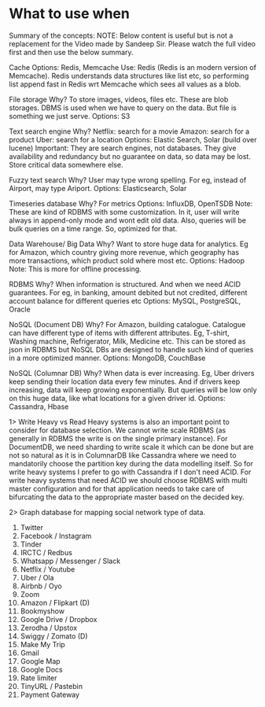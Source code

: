 # What to use when

Summary of the concepts: 
NOTE: Below content is useful but is not a replacement for the Video made by Sandeep Sir. Please watch the full video first and then use the below summary.

Cache
Options: Redis, Memcache
Use: Redis (Redis is an modern version of Memcache). Redis understands data structures like list etc, so performing list append fast in Redis wrt Memcache which sees all values as a blob.

File storage
Why? To store images, videos, files etc. These are blob storages. DBMS is used when we have to query on the data. But file is something we just serve.
Options: S3

Text search engine
Why?
Netflix: search for a movie
Amazon: search for a product
Uber: search for a location
Options: Elastic Search, Solar (build over lucene)
Important: They are search engines, not databases. They give availability and redundancy but no guarantee on data, so data may be lost. Store critical data somewhere else.

Fuzzy text search
Why? User may type wrong spelling. For eg, instead of Airport, may type Ariport.
Options: Elasticsearch, Solar

Timeseries database
Why? For metrics
Options: InfluxDB, OpenTSDB 
Note: These are kind of RDBMS with some customization. In it, user will write always in append-only mode and wont edit old data. Also, queries will be bulk queries on a time range. So, optimized for that.

Data Warehouse/ Big Data
Why? Want to store huge data for analytics. Eg for Amazon, which country giving more revenue, which geography has more transactions, which product sold where most etc.
Options: Hadoop
Note: This is more for offline processing.

RDBMS
Why? When information is structured. And when we need ACID guarantees. For eg, in banking, amount debited but not credited, different account balance for different queries etc
Options: MySQL, PostgreSQL, Oracle

NoSQL (Document DB)
Why? For Amazon, building catalogue. Catalogue can have different type of items with different attributes. Eg, T-shirt, Washing machine, Refrigerator, Milk, Medicine etc. This can be stored as json in RDBMS but NoSQL DBs are designed to handle such kind of queries in a more optimized manner.
Options: MongoDB, CouchBase

NoSQL (Columnar DB)
Why? When data is ever increasing. Eg, Uber drivers keep sending their location data every few minutes. And if drivers keep increasing, data will keep growing exponentially. But queries will be low only on this huge data, like what locations for a given driver id.
Options: Cassandra, Hbase

1> Write Heavy vs Read Heavy systems is also an important point to consider for database selection. We cannot write scale RDBMS (as generally in RDBMS the write is on the single primary instance). For DocumentDB, we need sharding to write scale it which can be done but are not so natural as it is in ColumnarDB like Cassandra where we need to mandatorily choose the partition key during the data modelling itself. So for write heavy systems I prefer to go with Cassandra if I don't need ACID. For write heavy systems that need ACID we should choose RDBMS with multi master configuration and for that application needs to take care of bifurcating the data to the appropriate master based on the decided key. 

2>  Graph database for mapping social network type of data.



1. Twitter
2. Facebook / Instagram
3. Tinder
4. IRCTC / Redbus
5. Whatsapp / Messenger / Slack
6. Netflix / Youtube
7. Uber / Ola
8. Airbnb / Oyo
9. Zoom
10. Amazon / Flipkart (D)
11. Bookmyshow
12. Google Drive / Dropbox
13. Zerodha / Upstox
14. Swiggy / Zomato (D)
15. Make My Trip
16. Gmail
17. Google Map
18. Google Docs
19. Rate limiter
20. TinyURL / Pastebin 
21. Payment Gateway